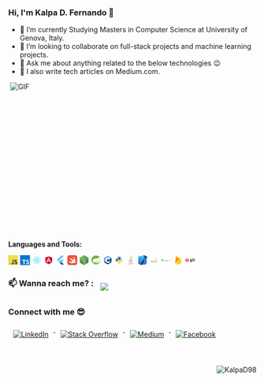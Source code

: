 ### Hi, I'm Kalpa D. Fernando 👋


- 🔭  I’m currently Studying Masters in Computer Science at University of Genova, Italy.
- 👯  I’m looking to collaborate on full-stack projects and machine learning projects.
- 💬  Ask me about anything related to the below technologies 😉 
- 📝  I also write tech articles on Medium.com.

<img align="right" alt="GIF" src="https://github.com/abhisheknaiidu/abhisheknaiidu/blob/master/code.gif?raw=true" width="500" height="320" />

**Languages and Tools:**  

<code><img height="20" src="https://raw.githubusercontent.com/github/explore/master/topics/javascript/javascript.png"></code>
<code><img height="20" src="https://raw.githubusercontent.com/github/explore/master/topics/typescript/typescript.png"></code>
<code><img height="20" src="https://raw.githubusercontent.com/github/explore/master/topics/react/react.png"></code>
<code><img height="20" src="https://raw.githubusercontent.com/github/explore/master/topics/angular/angular.png"></code>
<code><img height="20" src="https://raw.githubusercontent.com/github/explore/master/topics/flutter/flutter.png"></code>
<code><img height="20" src="https://raw.githubusercontent.com/github/explore/master/topics/swift/swift.png"></code>
<code><img height="20" src="https://raw.githubusercontent.com/github/explore/master/topics/nodejs/nodejs.png"></code>
<code><img height="20" src="https://raw.githubusercontent.com/github/explore/master/topics/spring-boot/spring-boot.png"></code>
<code><img height="20" src="https://raw.githubusercontent.com/github/explore/master/topics/c/c.png"></code>
<code><img height="20" src="https://raw.githubusercontent.com/github/explore/master/topics/python/python.png"></code>
<code><img height="20" src="https://raw.githubusercontent.com/github/explore/master/topics/java/java.png"></code>
<code><img height="20" src="https://raw.githubusercontent.com/github/explore/master/topics/xcode/xcode.png"></code>
<code><img height="20" src="https://raw.githubusercontent.com/github/explore/master/topics/mysql/mysql.png"></code>
<code><img height="20" src="https://raw.githubusercontent.com/github/explore/master/topics/mongodb/mongodb.png"></code>
<code><img height="20" src="https://raw.githubusercontent.com/github/explore/master/topics/firebase/firebase.png"></code>
<code><img height="20" src="https://raw.githubusercontent.com/github/explore/master/topics/git/git.png"></code>


### 📫 Wanna reach me? : <a href="mailto:kalpafernando1998@gmail.com"> <img src="https://img.shields.io/badge/-Email-red?style=flat&logo=Gmail&logoColor=white" height="22" style="vertical-align:top; margin:10px"/> </a>

### Connect with me 😎

<p align="left">
  <a href="https://www.linkedin.com/in/kalpa-d/" target="_blank" rel="noopener noreferrer">
    <img src="https://img.icons8.com/color/48/000000/linkedin.png" alt="LinkedIn" height="40" style="vertical-align:top; margin:10px">
  </a>
  <a href="https://stackoverflow.com/users/11211493/kalpa-d-fernando">
    <img src="https://img.icons8.com/color/48/000000/stackoverflow.png" alt="Stack Overflow" height="40" style="vertical-align:top; margin:10px">
  </a>
  <a href="https://medium.com/@kalpafernando1998">
    <img src="https://img.icons8.com/color/48/000000/medium.png" alt="Medium" height="40" style="vertical-align:top; margin:10px">
  </a>
  <a href="https://www.facebook.com/kalpaf/">
    <img src="https://img.icons8.com/color/48/000000/facebook-new.png" alt="Facebook" height="40" style="vertical-align:top; margin:10px">
  </a>
</p>

<br>

<p align="right">
  <img src="https://github-readme-streak-stats.herokuapp.com/?user=KalpaD98&" alt="KalpaD98" />
</p>
